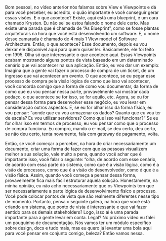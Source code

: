 Bom pessoal, no vídeo anterior nós falamos sobre View e Viewpoints e dá para você perceber, eu acredito, o quão importante é você conseguir gerar essas visões. E o que acontece? Existe, aqui está uma blueprint, é um cara chamado Krysten. Eu não sei se estou falando o nome dele certo. Mas existe uma parada que é chamada de “As Blueprint”, como se fosse plantas arquiteturais na hora que você está desenvolvendo um software. E, o nome desse camarada é chamado de 4 mais 1 View model of Software Architecture. Então, o que acontece? Esse documento, depois eu vou deixar ele disponível aqui para quem quiser ler. Basicamente, ele foi feito em 1995. Olha só que interessante o que acontece aqui. Essas Viewpoints acabam mostrando alguns pontos de vista baseado em um determinado cenário que vai acontecer na sua aplicação. Então, eu vou dar um exemplo: Imagina que a gente vai fazer o processo de compra de um ticket, de um ingresso que vai acontecer um evento. O que acontece, se eu pegar esse processo de compra pela visão lógica de como que isso vai acontecer, você concorda comigo que a forma de como vou documentar, da forma de como que eu vou pensar nessa parte, provavelmente vai mostrar cada pedaço, o que acontece se for isso, se for aquilo, etc. Agora, se eu for pensar dessa forma para desenvolver esse negócio, eu vou levar em consideração outros aspectos. E, se eu for olhar isso da forma física, eu vou pensar: “aonde que eu vou armazenar os dados? Quanto que eu vou ter de escala? Eu vou utilizar servidores? Como que isso vai funcionar?” Se eu for olhar isso em termos de processo, eu vou pensar como que o processo de compra funciona. Eu compro, mando o e-mail, se deu certo, deu certo, se não deu certo, tenta novamente, fala com gateway de pagamento, volta.

 

Então, se você começar a perceber, na hora de criar necessariamente um documento, criar uma forma de fazer com que as pessoas visualizem melhor a sua solução, vale muito a pena, quando você achar que é importante isso, você falar o seguinte: “olha, de acordo com esse cenário, de acordo com essa parte do sistema, como que é a visão lógica, como é a visão de processos, como que é a visão do desenvolvedor, como é que é a visão física. Assim, quando você começa a pensar dessa forma, provavelmente fica mais fácil estruturar aquela solução. Honestamente, na minha opinião, eu não acho necessariamente que os Viewpoints tem que ser necessariamente a parte lógica de desenvolvimento físico e processo. Você pode colocar pontos de vista que são realmente diferentes nesse tipo de momento. Portanto, pensa o seguinte galera, na hora que você está criando um sistema, que ponto de vista é interessante e que vai fazer sentido para os demais stakeholders? Logo, isso aí é uma parada importante para a gente levar em conta. Legal? No próximo vídeo eu falei um pouquinho de documentação. Nós vamos ter um módulo específico sobre design, docs e tudo mais, mas eu quero já levantar uma bola aqui para você pensar em conjunto comigo, beleza? Então vamos nessa.
